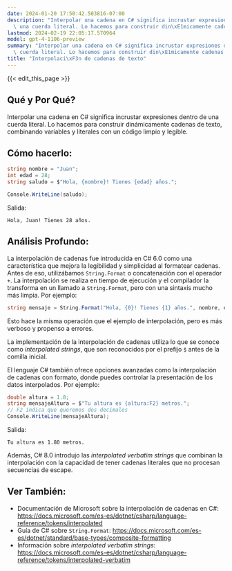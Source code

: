 ```yaml
---
date: 2024-01-20 17:50:42.503816-07:00
description: "Interpolar una cadena en C# significa incrustar expresiones dentro de\
  \ una cuerda literal. Lo hacemos para construir din\xE1micamente cadenas de texto,\u2026"
lastmod: 2024-02-19 22:05:17.570964
model: gpt-4-1106-preview
summary: "Interpolar una cadena en C# significa incrustar expresiones dentro de una\
  \ cuerda literal. Lo hacemos para construir din\xE1micamente cadenas de texto,\u2026"
title: "Interpolaci\xF3n de cadenas de texto"
---
```


{{< edit_this_page >}}

## Qué y Por Qué?
Interpolar una cadena en C# significa incrustar expresiones dentro de una cuerda literal. Lo hacemos para construir dinámicamente cadenas de texto, combinando variables y literales con un código limpio y legible.

## Cómo hacerlo:
```C#
string nombre = "Juan";
int edad = 28;
string saludo = $"Hola, {nombre}! Tienes {edad} años.";

Console.WriteLine(saludo);
```
Salida:
```
Hola, Juan! Tienes 28 años.
```

## Análisis Profundo:
La interpolación de cadenas fue introducida en C# 6.0 como una característica que mejora la legibilidad y simplicidad al formatear cadenas. Antes de eso, utilizábamos `String.Format` o concatenación con el operador `+`. La interpolación se realiza en tiempo de ejecución y el compilador la transforma en un llamado a `String.Format`, pero con una sintaxis mucho más limpia. Por ejemplo:

```C#
string mensaje = String.Format("Hola, {0}! Tienes {1} años.", nombre, edad);
```
Esto hace la misma operación que el ejemplo de interpolación, pero es más verboso y propenso a errores.

La implementación de la interpolación de cadenas utiliza lo que se conoce como *interpolated strings*, que son reconocidos por el prefijo `$` antes de la comilla inicial.

El lenguaje C# también ofrece opciones avanzadas como la interpolación de cadenas con formato, donde puedes controlar la presentación de los datos interpolados. Por ejemplo:

```C#
double altura = 1.8;
string mensajeAltura = $"Tu altura es {altura:F2} metros.";
// F2 indica que queremos dos decimales
Console.WriteLine(mensajeAltura);
```

Salida:
```
Tu altura es 1.80 metros.
```

Además, C# 8.0 introdujo las *interpolated verbatim strings* que combinan la interpolación con la capacidad de tener cadenas literales que no procesan secuencias de escape.

## Ver También:
- Documentación de Microsoft sobre la interpolación de cadenas en C#: https://docs.microsoft.com/es-es/dotnet/csharp/language-reference/tokens/interpolated
- Guía de C# sobre `String.Format`: https://docs.microsoft.com/es-es/dotnet/standard/base-types/composite-formatting
- Información sobre *interpolated verbatim strings*: https://docs.microsoft.com/es-es/dotnet/csharp/language-reference/tokens/interpolated-verbatim
